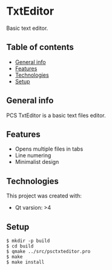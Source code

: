 # TxtEditor
Basic text editor.

## Table of contents

* [General info](#general-info)
* [Features](#features)
* [Technologies](#technologies)
* [Setup](#setup)

## General info

PCS TxtEditor is a basic text files editor.

## Features

* Opens multiple files in tabs
* Line numering
* Minimalist design

## Technologies

This project was created with:

* Qt varsion: >4

## Setup

```
$ mkdir -p build
$ cd build
$ qmake ../src/psctxteditor.pro
$ make
$ make install
```

